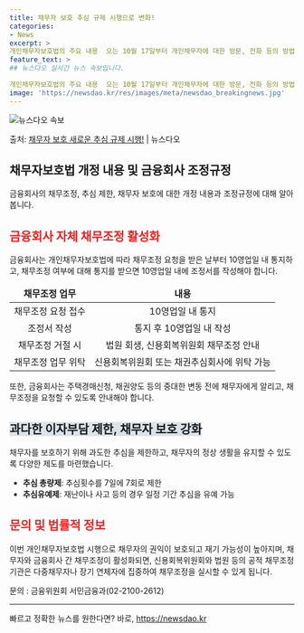 ```yaml
---
title: 채무자 보호 추심 규제 시행으로 변화!
categories:
- News
excerpt: >
개인채무자보호법의 주요 내용  오는 10월 17일부터 개인채무자에 대한 방문, 전화 등의 방법으로 연락하는 …
feature_text: >
## 뉴스다오 실시간 뉴스 속보입니다.

개인채무자보호법의 주요 내용  오는 10월 17일부터 개인채무자에 대한 방문, 전화 등의 방법으로 연락하는 …
image: 'https://newsdao.kr/res/images/meta/newsdao_breakingnews.jpg'
---
```


![뉴스다오 속보](https://newsdao.kr/res/images/meta/newsdao_breakingnews.jpg)

<p>출처: <a href="https://newsdao.kr/4599" rel="dofollow">채무자 보호 새로운 추심 규제 시행!</a> | 뉴스다오</p>

<h2 data-ke-size="size26">채무자보호법 개정 내용 및 금융회사 조정규정</h2>
<p data-ke-size="size16">금융회사의 채무조정, 추심 제한, 채무자 보호에 대한 개정 내용과 조정규정에 대해 알아봅니다.</p>

<h2><b><span style="color: #ee2323;">금융회사 자체 채무조정 활성화</span></b></h2>
<p data-ke-size="size16">금융회사는 개인채무자보호법에 따라 채무조정 요청을 받은 날부터 10영업일 내 통지하고, 채무조정 여부에 대해 통지를 받으면 10영업일 내에 조정서를 작성해야 합니다.</p>
<table>
<thead>
<tr>
<td style="text-align: center; height: 17px;"><b>채무조정 업무</b></td>
<td style="text-align: center; height: 17px;"><b>내용</b></td>
</tr>
</thead>
<tbody>
<tr>
<td style="text-align: center; height: 17px;">채무조정 요청 접수</td>
<td style="text-align: center; height: 17px;">10영업일 내 통지</td>
</tr>
<tr>
<td style="text-align: center; height: 17px;">조정서 작성</td>
<td style="text-align: center; height: 17px;">통지 후 10영업일 내 작성</td>
</tr>
<tr>
<td style="text-align: center; height: 17px;">채무조정 거절 시</td>
<td style="text-align: center; height: 17px;">법원 회생, 신용회복위원회 채무조정 안내</td>
</tr>
<tr>
<td style="text-align: center; height: 17px;">채무조정 업무 위탁</td>
<td style="text-align: center; height: 17px;">신용회복위원회 또는 채권추심회사에 위탁 가능</td>
</tr>
</tbody>
</table>
<p data-ke-size="size16">또한, 금융회사는 주택경매신청, 채권양도 등의 중대한 변동 전에 채무자에게 알리고, 채무조정을 요청할 수 있도록 안내해야 합니다.</p>

<h2><b><span style="background-color: #21538527;">과다한 이자부담 제한, 채무자 보호 강화</span></b></h2>
<p data-ke-size="size16">채무자를 보호하기 위해 과도한 추심을 제한하고, 채무자의 정상 생활을 유지할 수 있도록 다양한 제도를 마련했습니다.</p>
<ul>
<li><b>추심 총량제</b>: 추심횟수를 7일에 7회로 제한</li>
<li><b>추심유예제</b>: 재난이나 사고 등의 경우 일정 기간 추심을 유예 가능</li>
</ul>

<h2><b><span style="color: #ee2323;">문의 및 법률적 정보</span></b></h2>
<p data-ke-size="size16">이번 개인채무자보호법 시행으로 채무자의 권익이 보호되고 재기 가능성이 높아지며, 채무자와 금융회사 간 채무조정이 활성화되면, 신용회복위원회와 법원 등의 공적 채무조정 기관은 다중채무자나 장기 연체자에 집중하여 채무조정을 실시할 수 있게 됩니다.</p>
<p data-ke-size="size16">문의 : 금융위원회 서민금융과(02-2100-2612)</p>
<p data-ke-size="size16"></p>
<hr> 

빠르고 정확한 뉴스를 원한다면? 바로, <a href="https://newsdao.kr" rel="dofollow">https://newsdao.kr</a>


    
